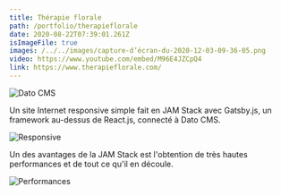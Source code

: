 ```yaml
---
title: Thérapie florale
path: /portfolio/therapieflorale
date: 2020-08-22T07:39:01.261Z
isImageFile: true
images: /../../images/capture-d’écran-du-2020-12-03-09-36-05.png
video: https://www.youtube.com/embed/M96E4JZCpQ4
link: https://www.therapieflorale.com/
---
```

![Dato CMS](/../../images/capture-d’écran-du-2020-12-03-09-38-16.png "Dato CMS")

Un site Internet responsive simple fait en JAM Stack avec Gatsby.js, un framework au-dessus de React.js, connecté à Dato CMS.

![Responsive](/../../images/capture-d’écran-du-2020-12-03-09-37-22.png "Responsive")

Un des avantages de la JAM Stack est l'obtention de très hautes performances et de tout ce qu'il en découle.

![Performances](/../../images/capture-d’écran-du-2020-12-03-09-43-30.png "Performances")
